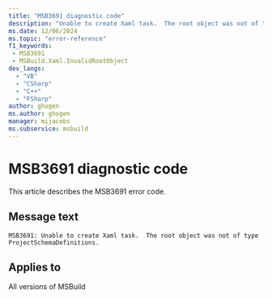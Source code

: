 ```yaml
---
title: "MSB3691 diagnostic code"
description: "Unable to create Xaml task.  The root object was not of type ProjectSchemaDefinitions."
ms.date: 12/06/2024
ms.topic: "error-reference"
f1_keywords:
 - MSB3691
 - MSBuild.Xaml.InvalidRootObject
dev_langs:
  - "VB"
  - "CSharp"
  - "C++"
  - "FSharp"
author: ghogen
ms.author: ghogen
manager: mijacobs
ms.subservice: msbuild
---
```


# MSB3691 diagnostic code

<!-- :::ErrorDefinitionDescription::: -->
<!-- :::editable-content name="introDescription"::: -->
This article describes the MSB3691 error code.
<!-- :::editable-content-end::: -->

## Message text

`MSB3691: Unable to create Xaml task.  The root object was not of type ProjectSchemaDefinitions.`

<!-- :::editable-content name="postOutputDescription"::: -->
<!--
{StrBegin="MSB3691: "}
-->
<!-- :::editable-content-end::: -->
<!-- :::ErrorDefinitionDescription-end::: -->

## Applies to

All versions of MSBuild
